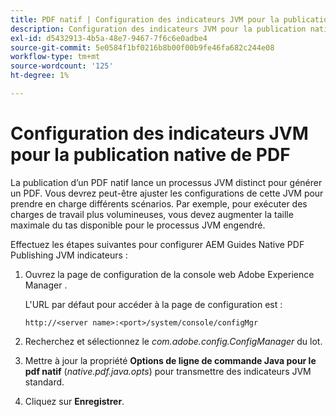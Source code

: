 ```yaml
---
title: PDF natif | Configuration des indicateurs JVM pour la publication native de PDF
description: Configuration des indicateurs JVM pour la publication native de PDF
exl-id: d5432913-4b5a-48e7-9467-7f6c6e0adbe4
source-git-commit: 5e0584f1bf0216b8b00f00b9fe46fa682c244e08
workflow-type: tm+mt
source-wordcount: '125'
ht-degree: 1%

---
```


# Configuration des indicateurs JVM pour la publication native de PDF

La publication d’un PDF natif lance un processus JVM distinct pour générer un PDF. Vous devrez peut-être ajuster les configurations de cette JVM pour prendre en charge différents scénarios. Par exemple, pour exécuter des charges de travail plus volumineuses, vous devez augmenter la taille maximale du tas disponible pour le processus JVM engendré.

Effectuez les étapes suivantes pour configurer AEM Guides Native PDF Publishing JVM indicateurs :

1. Ouvrez la page de configuration de la console web Adobe Experience Manager .

   L&#39;URL par défaut pour accéder à la page de configuration est :

   ```http
   http://<server name>:<port>/system/console/configMgr
   ```

1. Recherchez et sélectionnez le *com.adobe.config.ConfigManager* du lot.

1. Mettre à jour la propriété **Options de ligne de commande Java pour le pdf natif** (*native.pdf.java.opts*) pour transmettre des indicateurs JVM standard.



1. Cliquez sur **Enregistrer**.

